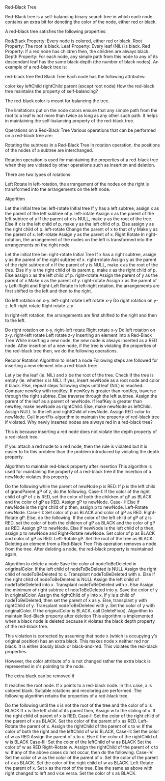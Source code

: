 Red-Black Tree

Red-Black tree is a self-balancing binary search tree in which each node contains an extra bit for denoting the color of the node, either red or black.

A red-black tree satisfies the following properties:

Red/Black Property: Every node is colored, either red or black.
Root Property: The root is black.
Leaf Property: Every leaf (NIL) is black.
Red Property: If a red node has children then, the children are always black.
Depth Property: For each node, any simple path from this node to any of its descendant leaf has the same black-depth (the number of black nodes).
An example of a red-black tree is:

red-black tree
Red Black Tree
Each node has the following attributes:

color
key
leftChild
rightChild
parent (except root node)
How the red-black tree maintains the property of self-balancing?

The red-black color is meant for balancing the tree.

The limitations put on the node colors ensure that any simple path from the root to a leaf is not more than twice as long as any other such path. It helps in maintaining the self-balancing property of the red-black tree.

Operations on a Red-Black Tree
Various operations that can be performed on a red-black tree are:

Rotating the subtrees in a Red-Black Tree
In rotation operation, the positions of the nodes of a subtree are interchanged.

Rotation operation is used for maintaining the properties of a red-black tree when they are violated by other operations such as insertion and deletion.

There are two types of rotations:

Left Rotate
In left-rotation, the arrangement of the nodes on the right is transformed into the arrangements on the left node.

Algorithm

Let the initial tree be:
left-rotate
Initial tree
If y has a left subtree, assign x as the parent of the left subtree of y.
left-rotate
Assign x as the parent of the left subtree of y
If the parent of x is NULL, make y as the root of the tree.
Else if x is the left child of p, make y as the left child of p.
Else assign y as the right child of p.
left-rotate
Change the parent of x to that of y
Make y as the parent of x.
left-rotate
Assign y as the parent of x.
Right Rotate
In right-rotation, the arrangement of the nodes on the left is transformed into the arrangements on the right node.

Let the initial tree be:
right-rotate
Initial Tree
If x has a right subtree, assign y as the parent of the right subtree of x.
right-rotate
Assign y as the parent of the right subtree of x
If the parent of y is NULL, make x as the root of the tree.
Else if y is the right child of its parent p, make x as the right child of p.
Else assign x as the left child of p.
right-rotate
Assign the parent of y as the parent of x
Make x as the parent of y.
right-rotate
Assign x as the parent of y
Left-Right and Right-Left Rotate
In left-right rotation, the arrangements are first shifted to the left and then to the right.

Do left rotation on x-y.
left-right rotate
Left rotate x-y
Do right rotation on y-z.
left-right rotate
Right rotate z-y

In right-left rotation, the arrangements are first shifted to the right and then to the left.

Do right rotation on x-y.
right-left rotate
Right rotate x-y
Do left rotation on z-y.
right-left rotate
Left rotate z-y
Inserting an element into a Red-Black Tree
While inserting a new node, the new node is always inserted as a RED node. After insertion of a new node, if the tree is violating the properties of the red-black tree then, we do the following operations.

Recolor
Rotation
Algorithm to insert a node
Following steps are followed for inserting a new element into a red-black tree:

Let y be the leaf (ie. NIL) and x be the root of the tree.
Check if the tree is empty (ie. whether x is NIL). If yes, insert newNode as a root node and color it black.
Else, repeat steps following steps until leaf (NIL) is reached.
Compare newKey with rootKey.
If newKey is greater than rootKey, traverse through the right subtree.
Else traverse through the left subtree.
Assign the parent of the leaf as a parent of newNode.
If leafKey is greater than newKey, make newNode as rightChild.
Else, make newNode as leftChild.
Assign NULL to the left and rightChild of newNode.
Assign RED color to newNode.
Call InsertFix-algorithm to maintain the property of red-black tree if violated.
Why newly inserted nodes are always red in a red-black tree?

This is because inserting a red node does not violate the depth property of a red-black tree.

If you attach a red node to a red node, then the rule is violated but it is easier to fix this problem than the problem introduced by violating the depth property.

Algorithm to maintain red-black property after insertion
This algorithm is used for maintaining the property of a red-black tree if the insertion of a newNode violates this property.

Do the following while the parent of newNode p is RED.
If p is the left child of grandParent gP of z, do the following.
Case-I:
If the color of the right child of gP of z is RED, set the color of both the children of gP as BLACK and the color of gP as RED.
Assign gP to newNode.
Case-II:
Else if newNode is the right child of p then, assign p to newNode.
Left-Rotate newNode.
Case-III:
Set color of p as BLACK and color of gP as RED.
Right-Rotate gP.
Else, do the following.
If the color of the left child of gP of z is RED, set the color of both the children of gP as BLACK and the color of gP as RED.
Assign gP to newNode.
Else if newNode is the left child of p then, assign p to newNode and Right-Rotate newNode.
Set color of p as BLACK and color of gP as RED.
Left-Rotate gP.
Set the root of the tree as BLACK.
Deleting an element from a Red-Black Tree
This operation removes a node from the tree. After deleting a node, the red-black property is maintained again.

Algorithm to delete a node
Save the color of nodeToBeDeleted in origrinalColor.
If the left child of nodeToBeDeleted is NULL
Assign the right child of nodeToBeDeleted to x.
Transplant nodeToBeDeleted with x.
Else if the right child of nodeToBeDeleted is NULL
Assign the left child of nodeToBeDeleted into x.
Transplant nodeToBeDeleted with x.
Else
Assign the minimum of right subtree of noteToBeDeleted into y.
Save the color of y in originalColor.
Assign the rightChild of y into x.
If y is a child of nodeToBeDeleted, then set the parent of x as y.
Else, transplant y with rightChild of y.
Transplant nodeToBeDeleted with y.
Set the color of y with originalColor.
If the originalColor is BLACK, call DeleteFix(x).
Algorithm to maintain Red-Black property after deletion
This algorithm is implemented when a black node is deleted because it violates the black depth property of the red-black tree.

This violation is corrected by assuming that node x (which is occupying y's original position) has an extra black. This makes node x neither red nor black. It is either doubly black or black-and-red. This violates the red-black properties.

However, the color attribute of x is not changed rather the extra black is represented in x's pointing to the node.

The extra black can be removed if

It reaches the root node.
If x points to a red-black node. In this case, x is colored black.
Suitable rotations and recoloring are performed.
The following algorithm retains the properties of a red-black tree.

Do the following until the x is not the root of the tree and the color of x is BLACK
If x is the left child of its parent then,
Assign w to the sibling of x.
If the right child of parent of x is RED,
Case-I:
Set the color of the right child of the parent of x as BLACK.
Set the color of the parent of x as RED.
Left-Rotate the parent of x.
Assign the rightChild of the parent of x to w.
If the color of both the right and the leftChild of w is BLACK,
Case-II:
Set the color of w as RED
Assign the parent of x to x.
Else if the color of the rightChild of w is BLACK
Case-III:
Set the color of the leftChild of w as BLACK
Set the color of w as RED
Right-Rotate w.
Assign the rightChild of the parent of x to w.
If any of the above cases do not occur, then do the following.
Case-IV:
Set the color of w as the color of the parent of x.
Set the color of the parent of x as BLACK.
Set the color of the right child of w as BLACK.
Left-Rotate the parent of x.
Set x as the root of the tree.
Else the same as above with right changed to left and vice versa.
Set the color of x as BLACK.